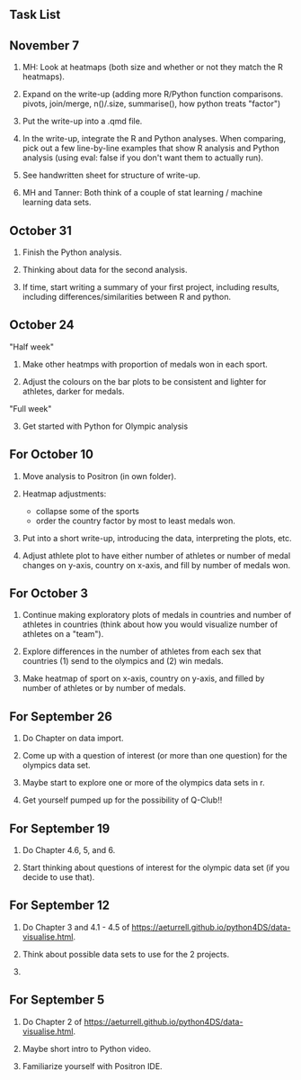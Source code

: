 ## Task List

## November 7

1. MH: Look at heatmaps (both size and whether or not they match the R heatmaps).

2. Expand on the write-up (adding more R/Python function comparisons. pivots, join/merge, n()/.size, summarise(), how python treats "factor")

3. Put the write-up into a .qmd file.

4. In the write-up, integrate the R and Python analyses. When comparing, pick out a few line-by-line examples that show R analysis and Python analysis (using eval: false if you don't want them to actually run).

5. See handwritten sheet for structure of write-up.

6. MH and Tanner: Both think of a couple of stat learning / machine learning data sets.



## October 31

1. Finish the Python analysis.

2. Thinking about data for the second analysis.

3. If time, start writing a summary of your first project, including results, including differences/similarities between R and python.

## October 24

"Half week"

1. Make other heatmps with proportion of medals won in each sport.

2. Adjust the colours on the bar plots to be consistent and lighter for athletes, darker for medals.

"Full week"

3. Get started with Python for Olympic analysis

## For October 10

1. Move analysis to Positron (in own folder).

2. Heatmap adjustments:

    * collapse some of the sports 
    * order the country factor by most to least medals won.

3. Put into a short write-up, introducing the data, interpreting the plots, etc.

4. Adjust athlete plot to have either number of athletes or number of medal changes on y-axis, country on x-axis, and fill by number of medals won.

## For October 3

1. Continue making exploratory plots of medals in countries and number of athletes in countries (think about how you would visualize number of athletes on a "team").

2. Explore differences in the number of athletes from each sex that countries (1) send to the olympics and (2) win medals.

3. Make heatmap of sport on x-axis, country on y-axis, and filled by number of athletes or by number of medals.


## For September 26

1. Do Chapter on data import.

2. Come up with a question of interest (or more than one question) for the olympics data set.

3. Maybe start to explore one or more of the olympics data sets in r.

4. Get yourself pumped up for the possibility of Q-Club!!

## For September 19

1. Do Chapter 4.6, 5, and 6.

2. Start thinking about questions of interest for the olympic data set (if you decide to use that).

   
   
## For September 12

1. Do Chapter 3 and 4.1 - 4.5 of <https://aeturrell.github.io/python4DS/data-visualise.html>.

2. Think about possible data sets to use for the 2 projects.
3. 
## For September 5

1. Do Chapter 2 of <https://aeturrell.github.io/python4DS/data-visualise.html>.

2. Maybe short intro to Python video.

3. Familiarize yourself with Positron IDE.




